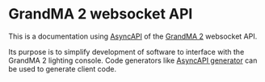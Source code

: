 # GrandMA 2 websocket API

This is a documentation using [AsyncAPI](https://www.asyncapi.com) of the 
[GrandMA 2](https://www.malighting.com/grandma2/) websocket API.

Its purpose is to simplify development of software to interface with the GrandMA 2 lighting console. Code generators 
like [AsyncAPI generator](https://github.com/asyncapi/generator) can be used to generate client code.
